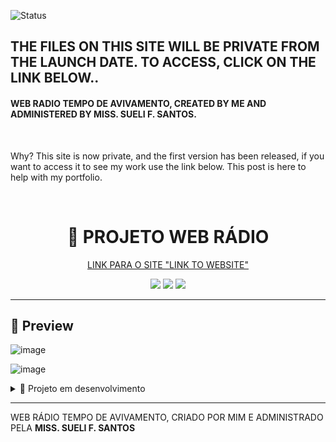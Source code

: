 ![Status](https://img.shields.io/badge/STATUS-FIRST%20VERSION%20RELEASED-RED?style=for-the-badge)
</br>
## THE FILES ON THIS SITE WILL BE PRIVATE FROM THE LAUNCH DATE. TO ACCESS, CLICK ON THE LINK BELOW..

#### WEB RADIO TEMPO DE AVIVAMENTO, CREATED BY ME AND ADMINISTERED BY MISS. SUELI F. SANTOS.
</br>
<p>Why? This site is now private, and the first version has been released, if you want to access it to see my work use the link below. This post is here to help with my portfolio.<p>
</br>
<h1 align="center">🚀 PROJETO WEB RÁDIO </h1>
<p align="center"><a target="__blank" href="https://tempoavivamento.com.br/">LINK PARA O SITE "LINK TO WEBSITE"</a></p>

<p align="center">
  <img src="https://img.shields.io/badge/HTML-5-orange?style=for-the-badge" />
  <img src="https://img.shields.io/badge/CSS-3-blue?style=for-the-badge" />
  <img src="https://img.shields.io/badge/JavaScript-ES6-yellow?style=for-the-badge" />
</p>

---

## 📸 Preview
![image](https://github.com/user-attachments/assets/2a665b6f-9d92-438e-87aa-ab53861e6cd5)

![image](https://github.com/user-attachments/assets/5f186d7c-92e3-42c8-8e97-b5c0c7e9ff99)


<details>

  <summary>🚧 Projeto em desenvolvimento</summary>
  <p>O site ainda está sendo desenvolvido. feedbacks são bem-vindos!</p>
  <a href="https://tempoavivamento.com.br/">LINK PARA O SITE "LINK TO WEBSITE"</a>
</details>


---

<p>WEB RÁDIO TEMPO DE AVIVAMENTO, CRIADO POR MIM E ADMINISTRADO PELA <b>MISS. SUELI F. SANTOS</b></p>

<!-- ## 📂 Estrutura do Projeto

```bash
📁 meu-projeto/
├── index.html
├── style.css
└── script.js -->

